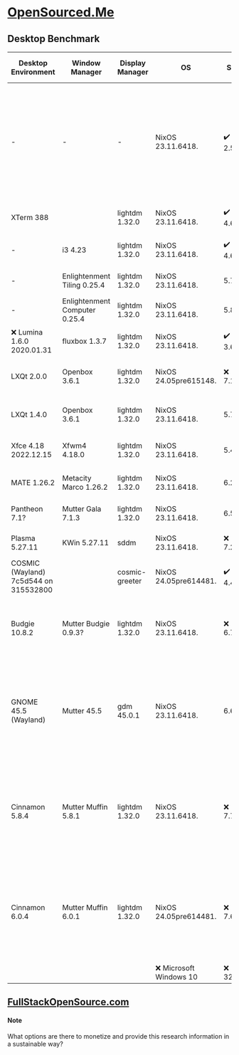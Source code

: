 # [OpenSourced.Me](https://opensourced.me/)

## Desktop Benchmark

|Desktop Environment                              |Window Manager  |Display Manager                |OS                                     |Size          |Desktop RAM Usage          |Desktop Reboot Time|Desktop CPU Usage|Repository  |Wikipedia         |Latest Release|Language                                                                           |
|-------------------------------------------------|----------------|-------------------------------|---------------------------------------|--------------|---------------------------|-------------------|-----------------|------------|------------------|--------------|-----------------------------------------------------------------------------------|
|-                                                |-               |-                              |NixOS 23.11.6418.                      |✔️ 2.5G       |✔️ 110 Megabytes           |✔️ 6 Seconds       |✔️ 0.00, 0.00, 0.00|https://github.com/NixOS/nixpkgs|https://en.wikipedia.org/wiki/NixOS|2023.11.6418. |Nix 95.9%, Shell 1.9%, Python 1.2%, Perl 0.3%, C 0.2%, Common Lisp 0.1%, Other 0.4%|
|XTerm 388                                        |                |lightdm 1.32.0                 |NixOS 23.11.6418.                      |✔️ 4.6G       |✔️ 150 Megabytes           |✔️ 6 Seconds       |✔️ 0.00, 0.00, 0.00|https://invisible-mirror.net/archives/xterm/|https://en.wikipedia.org/wiki/Xterm|2024.02.19 390|                                                                                   |
|-                                                |i3 4.23         |lightdm 1.32.0                 |NixOS 23.11.6418.                      |✔️ 4.6G       |✔️ 156 Megabytes           |✔️ 8 Seconds       |✔️ 0.13, 0.03, 0.01|https://github.com/i3/i3|https://en.wikipedia.org/wiki/I3_(window_manager)|2023.10.29 4.23|                                                                                   |
|-                                                |Enlightenment Tiling 0.25.4|lightdm 1.32.0                 |NixOS 23.11.6418.                      |5.7G          |✔️ 210 Megabytes           |✔️ 8 Seconds       |0.20, 0.05, 0.02 |https://git.enlightenment.org/|https://en.wikipedia.org/wiki/Enlightenment_(software)|2023.12.23 0.26.0|                                                                                   |
|-                                                |Enlightenment Computer 0.25.4|lightdm 1.32.0                 |NixOS 23.11.6418.                      |5.8G          |✔️ 211 Megabytes           |✔️ 7 Seconds       |0.20, 0.05, 0.02 |https://git.enlightenment.org/|https://en.wikipedia.org/wiki/Enlightenment_(software)|2023.12.23 0.26.0|                                                                                   |
|❌ Lumina 1.6.0 2020.01.31                        |fluxbox 1.3.7   |lightdm 1.32.0                 |NixOS 23.11.6418.                      |✔️ 3.6G       |✔️ 232 Megabytes           |10 Seconds         |✔️ 0.07, 0.02, 0.00|https://github.com/lumina-desktop/lumina|https://en.wikipedia.org/wiki/Lumina_(desktop_environment)|❌ 2021.12.26 1.6.2|                                                                                   |
|LXQt 2.0.0                                       |Openbox 3.6.1   |lightdm 1.32.0                 |NixOS 24.05pre615148.                  |❌ 7.1G        |✔️ 242 Megabytes           |9 Seconds          |✔️ 0.13, 0.03, 0.01|https://github.com/lxqt|https://en.wikipedia.org/wiki/LXQt|2024.04.15 2.0.0|C++, CMake, Shell, C, QML                                                          |
|LXQt 1.4.0                                       |Openbox 3.6.1   |lightdm 1.32.0                 |NixOS 23.11.6418.                      |5.7G          |✔️ 270 Megabytes           |10 Seconds         |0.42, 0.10, 0.03 |https://github.com/lxqt|https://en.wikipedia.org/wiki/LXQt|2024.04.15 2.0.0|C++, CMake, Shell, C, QML                                                          |
|Xfce 4.18 2022.12.15                             |Xfwm4 4.18.0    |lightdm 1.32.0                 |NixOS 23.11.6418.                      |5.4G          |316 Megabytes              |✔️ 8 Seconds       |✔️ 0.13, 0.03, 0.01|https://gitlab.xfce.org/xfce|https://en.wikipedia.org/wiki/Xfce|❌ 2022.12.15 4.18|                                                                                   |
|MATE 1.26.2                                      |Metacity Marco 1.26.2|lightdm 1.32.0                 |NixOS 23.11.6418.                      |6.2G          |352 Megabytes              |9 Seconds          |✔️ 0.13, 0.03, 0.01|https://github.com/mate-desktop/mate-desktop|https://en.wikipedia.org/wiki/MATE_(desktop_environment)|2024.03.11 1.28.2|                                                                                   |
|Pantheon 7.1?                                    |Mutter Gala 7.1.3|lightdm 1.32.0                 |NixOS 23.11.6418.                      |6.5G          |498 Megabytes              |13 Seconds         |0.49, 0.11, 0.04 |https://github.com/elementary/gala|https://en.wikipedia.org/wiki/Elementary_OS#Pantheon_desktop_environment|2023.11.09 7.1.3|                                                                                   |
|Plasma 5.27.11                                   |KWin 5.27.11    |sddm                           |NixOS 23.11.6418.                      |❌ 7.2G        |503 Megabytes              |❌ 21 Seconds       |❌ 1.35, 0.32, 0.11|https://invent.kde.org/plasma|https://en.wikipedia.org/wiki/KDE_Plasma_5|2023.12.05 5.27.10|                                                                                   |
|COSMIC (Wayland) 7c5d544 on 315532800            |                |cosmic-greeter                 |NixOS 24.05pre614481.                  |✔️ 4.4G       |505 Megabytes              |11 Seconds         |0.39, 0.10, 0.03 |https://github.com/pop-os/cosmic-epoch|-                 |pre-alpha     |Rust                                                                               |
|Budgie 10.8.2                                    |Mutter Budgie 0.9.3?|lightdm 1.32.0                 |NixOS 23.11.6418.                      |❌ 6.7G        |507 Megabytes              |12 Seconds         |❌ 0.77, 0.18, 0.06|https://github.com/BuddiesOfBudgie/budgie-desktop|https://en.wikipedia.org/wiki/Budgie_(desktop_environment)|2024.02.02 10.9.1|Vala 92.6%, C 4.3%, Meson 2.0%, Other 1.1%                                         |
|GNOME 45.5 (Wayland)                             |Mutter 45.5     |gdm 45.0.1                     |NixOS 23.11.6418.                      |6.6G          |562 Megabytes              |12 Seconds         |0.53, 0.13, 0.04 |https://gitlab.gnome.org/GNOME|https://en.wikipedia.org/wiki/GNOME|2024.03.20 46.0|gnome-shell: C 49.7%, JavaScript 46.5%, SCSS 2.0%, Meson 0.9%, Python 0.5%         |
|Cinnamon 5.8.4                                   |Mutter Muffin 5.8.1|lightdm 1.32.0                 |NixOS 23.11.6418.                      |❌ 7.7G        |❌ 581 Megabytes            |❌ 15 Seconds       |❌ 1.07, 0.26, 0.08|https://github.com/linuxmint/cinnamon|https://en.wikipedia.org/wiki/Cinnamon_(desktop_environment)|2024.01.04 6.0.4|JavaScript 41.2%, C 39.5%, Python 17.9%, CSS 0.9%, Meson 0.4%, Shell 0.1%          |
|Cinnamon 6.0.4                                   |Mutter Muffin 6.0.1|lightdm 1.32.0                 |NixOS 24.05pre614481.                  |❌ 7.6G        |❌ 621 Megabytes            |11 Seconds         |❌ 0.78, 0.18, 0.06|https://github.com/linuxmint/cinnamon|https://en.wikipedia.org/wiki/Cinnamon_(desktop_environment)|2024.01.04 6.0.4|JavaScript 41.2%, C 39.5%, Python 17.9%, CSS 0.9%, Meson 0.4%, Shell 0.1%          |
|                                                 |                |                               |❌ Microsoft Windows 10                 |❌ 32.7G       |❌ 2.3 Gigabytes            |❌ 53 Seconds       |4%               |            |                  |              |                                                                                   |

## [FullStackOpenSource.com](https://fullstackopensource.com/)

#### Note
What options are there to monetize and provide this research information in a sustainable way?
